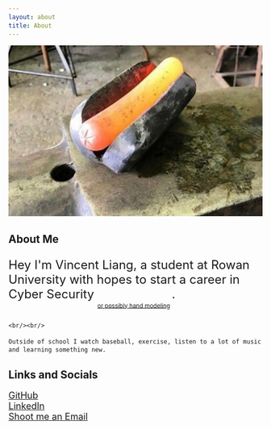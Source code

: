 ```yaml
---
layout: about
title: About
---
```


<style>
    .style1 {
        font-size: 24px; 
    }

    .style2 {
        font-size: 18px;
    } 
</style>

![](assets/images/hotdog.jpg)

## About Me

<p class = "style1">
    Hey I'm Vincent Liang, a student at Rowan University with hopes to start a career in Cyber Security <sub><sub><sub><sub> <a href = "/assets/images/hand1.jpg"> or possibly hand modeling</a> </sub></sub></sub></sub>.

    <br/><br/>

    Outside of school I watch baseball, exercise, listen to a lot of music and learning something new.
</p>

## Links and Socials

<p class = "style2"> 
    <a href = "https://www.github.com/dingas0987"> GitHub</a>
    <br/>
    <a href = "https://www.linkedin.com/in/vincent-liang-5bba62190/"> LinkedIn</a>
    <br/>
    <a href = "mailto:vincent.liang2400@gmail.com"> Shoot me an Email</a>
    <br/>
</p>